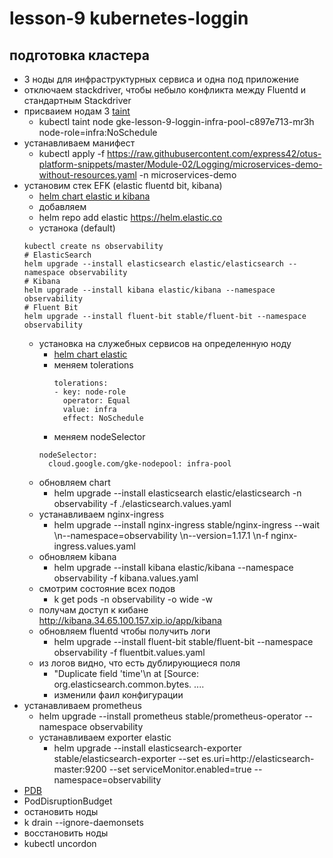 # lesson-9 kubernetes-loggin 

## подготовка кластера
 - 3 ноды для инфраструктурных сервиса и одна под приложение
 - отключаем stackdriver, чтобы небыло конфликта между Fluentd и стандартным Stackdriver
 - присваием нодам 3 [taint](https://kubernetes.io/docs/concepts/configuration/taint-and-toleration/)
   - kubectl taint node gke-lesson-9-loggin-infra-pool-c897e713-mr3h node-role=infra:NoSchedule
 - устанавливаем манифест
   - kubectl apply -f https://raw.githubusercontent.com/express42/otus-platform-snippets/master/Module-02/Logging/microservices-demo-without-resources.yaml -n microservices-demo
 - установим стек EFK (elastic fluentd bit, kibana)
   - [helm chart elastic и kibana](https://github.com/elastic/helm-charts)
    - добавляем 
     - helm repo add elastic https://helm.elastic.co
    - устанока (default)
     ```
     kubectl create ns observability
     # ElasticSearch
     helm upgrade --install elasticsearch elastic/elasticsearch --namespace observability
     # Kibana
     helm upgrade --install kibana elastic/kibana --namespace observability
     # Fluent Bit
     helm upgrade --install fluent-bit stable/fluent-bit --namespace observability
     ```
    - установка на служебных сервисов на определенную ноду
      - [helm chart elastic](https://github.com/elastic/helm-charts/tree/master/elasticsearch)
      - меняем tolerations 
        ```
        tolerations:
        - key: node-role
          operator: Equal
          value: infra
          effect: NoSchedule  
        ```
      -  меняем nodeSelector
        ```
        nodeSelector:
          cloud.google.com/gke-nodepool: infra-pool
        ```
    - обновляем chart
      - helm upgrade --install elasticsearch elastic/elasticsearch -n observability -f ./elasticsearch.values.yaml
    - устанавливаем nginx-ingress
      - helm upgrade --install nginx-ingress stable/nginx-ingress --wait \\n--namespace=observability \\n--version=1.17.1 \\n-f nginx-ingress.values.yaml
    - обновляем kibana
      - helm upgrade --install kibana elastic/kibana --namespace observability -f kibana.values.yaml
    - смотрим состояние всех подов
      - k get pods -n observability -o wide -w
    - получам доступ к кибане http://kibana.34.65.100.157.xip.io/app/kibana
    - обновляем fluentd чтобы получить логи
      - helm upgrade --install fluent-bit stable/fluent-bit --namespace observability -f fluentbit.values.yaml
    - из логов видно, что есть дублирующиеся поля
      - "Duplicate field 'time'\n at [Source: org.elasticsearch.common.bytes. ....
      - изменили фаил конфигурации
 - устанавливаем prometheus
   - helm upgrade --install prometheus stable/prometheus-operator --namespace observability
   - устанавливаем exporter elastic
     - helm upgrade --install elasticsearch-exporter stable/elasticsearch-exporter --set es.uri=http://elasticsearch-master:9200 --set serviceMonitor.enabled=true --namespace=observability
  - [PDB](https://kubernetes.io/docs/tasks/run-application/configure-pdb/)
   - PodDisruptionBudget
  - остановить ноды
   - k drain <node name> --ignore-daemonsets
  - восстановить ноды
   - kubectl uncordon <node name>